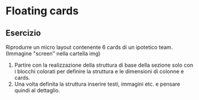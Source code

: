 # Floating cards

## Esercizio 

Riprodurre un micro layout contenente 6 cards di un ipotetico team. (Immagine "screen" nella cartella img)

1. Partire con la realizzazione della struttura di base della sezione solo con i blocchi colorati per definire la struttura e le dimensioni di colonne e cards. 
2. Una volta definita la struttura inserire testi, immagini etc. e pensare quindi al dettaglio.